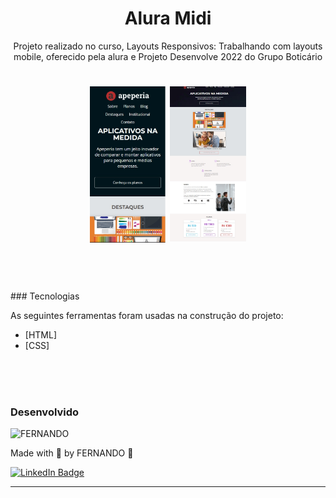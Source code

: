 <h1 align="center">Alura Midi</h1>
<p align="center">Projeto realizado no curso, Layouts Responsivos: Trabalhando com layouts mobile, oferecido pela alura e Projeto Desenvolve 2022 do Grupo Boticário</p>

<h1 align="center">
  <img alt="Apeperia" title="Apeperia Desktop" src="./github/img1.jpg" height="250" widht = "250" />
  <img alt="Apeperia" title="Apeperia Mobile" src="./github/img2.jpg" height="250" widht = "250" />
</h1>
<br>
<br>
<br>
### Tecnologias

As seguintes ferramentas foram usadas na construção do projeto:

- [HTML]
- [CSS]
<br>
<br>
<br>

### Desenvolvido
<img alt="FERNANDO" title="FERNANDO" src="https://avatars.githubusercontent.com/u/32759004?v=4" height="100" width="100" />

Made with 💜 by FERNANDO 👋

[![LinkedIn Badge](https://img.shields.io/badge/-FERNANDO-blue?style=flat-square&logo=Linkedin&logoColor=white&link=https://www.linkedin.com/in/fernando-henrique-de-souza-180552155)](https://www.linkedin.com/in/fernando-henrique-de-souza-180552155/)

---